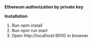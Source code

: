 **Ethereum authorization by private key**

**Installation**
1. Run npm install
2. Run npm run start
3. Open http://localhost:9000 in browser
